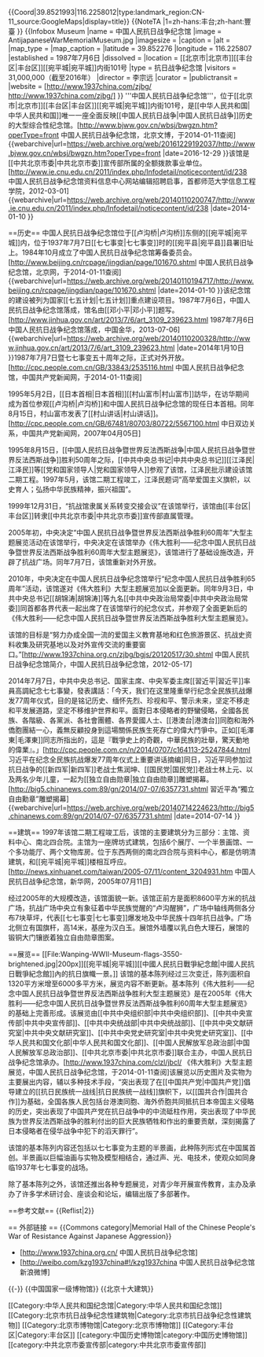{{Coord|39.8521993|116.2258012|type:landmark_region:CN-11_source:GoogleMaps|display=title}}
{{NoteTA
|1=zh-hans:丰台;zh-hant:豐臺
}}
{{Infobox Museum
 |name          = 中国人民抗日战争纪念馆
 |image         = AntijapaneseWarMemorialMuseum.jpg
 |imagesize     =
 |caption       =
 |alt           =
 |map_type      = 
 |map_caption   = 
 |latitude      = 39.852276
 |longitude     = 116.225807
 |established   = 1987年7月6日
 |dissolved     = 
 |location      = [[北京市|北京市]][[丰台区|丰台区]][[宛平城|宛平城]]内街101号
 |type          = 抗日战争纪念馆
 |visitors      = 31,000,000（截至2016年）
 |director      = 李宗远
 |curator       = 
 |publictransit = 
 |website       = [http://www.1937china.com/zjbg/ http://www.1937china.com/zjbg/]
}}
'''中国人民抗日战争纪念馆'''，位于[[北京市|北京市]][[丰台区|丰台区]][[宛平城|宛平城]]内街101号，是[[中华人民共和国|中华人民共和国]]唯一一座全面反映[[中国人民抗日战争|中国人民抗日战争]]历史的大型综合性纪念馆。<ref name=bjwb>[http://www.bjww.gov.cn/wbsj/bwgzn.htm?operType=front 中国人民抗日战争纪念馆，北京文博，于2014-01-11查阅] {{webarchive|url=https://web.archive.org/web/20161229192037/http://www.bjww.gov.cn/wbsj/bwgzn.htm?operType=front |date=2016-12-29 }}</ref>该馆是[[中共北京市委|中共北京市委]]宣传部所属的全额拨款事业单位。<ref name=ssd>[http://www.ie.cnu.edu.cn/2011/index.php/Infodetail/noticecontent/id/238 中国人民抗日战争纪念馆资料信息中心网站编辑招聘启事，首都师范大学信息工程学院，2012-03-01] {{webarchive|url=https://web.archive.org/web/20140110200747/http://www.ie.cnu.edu.cn/2011/index.php/Infodetail/noticecontent/id/238 |date=2014-01-10 }}</ref>

==历史==
中国人民抗日战争纪念馆位于[[卢沟桥|卢沟桥]]东侧的[[宛平城|宛平城]]内，位于1937年7月7日[[七七事变|七七事变]]时的[[宛平县|宛平县]]县署旧址上。<ref name=xhw/>1984年10月成立了中国人民抗日战争纪念馆筹备委员会。<ref>[http://www.beijing.cn/rcpage/jingdian/page/101670.shtml 中国人民抗日战争纪念馆，北京网，于2014-01-11查阅] {{webarchive|url=https://web.archive.org/web/20140110194717/http://www.beijing.cn/rcpage/jingdian/page/101670.shtml |date=2014-01-10 }}</ref>该纪念馆的建设被列为国家[[七五计划|七五计划]]重点建设项目。<ref name=zg/>1987年7月6日，中国人民抗日战争纪念馆落成，馆名由[[邓小平|邓小平]]题写。<ref>[http://www.jinhua.gov.cn/art/2013/7/6/art_3109_239623.html 1987年7月6日 中国人民抗日战争纪念馆落成，中国金华，2013-07-06] {{webarchive|url=https://web.archive.org/web/20140110200328/http://www.jinhua.gov.cn/art/2013/7/6/art_3109_239623.html |date=2014年1月10日 }}</ref>1987年7月7日暨七七事变五十周年之际，正式对外开放。<ref name=zg>[http://cpc.people.com.cn/GB/33843/2535116.html 中国人民抗日战争纪念馆，中国共产党新闻网，于2014-01-11查阅]</ref>

1995年5月2日，[[日本首相|日本首相]][[村山富市|村山富市]]訪华，在访华期间成为首位参观[[卢沟桥|卢沟桥]]和中国人民抗日战争纪念馆的现任日本首相。同年8月15日，村山富市发表了[[村山讲话|村山讲话]]。<ref>[http://cpc.people.com.cn/GB/67481/80703/80722/5567100.html 中日双边关系，中国共产党新闻网，2007年04月05日]</ref>

1995年8月15日，[[中国人民抗日战争暨世界反法西斯战争|中国人民抗日战争暨世界反法西斯战争]]胜利50周年之际，[[中共中央总书记|中共中央总书记]][[江泽民|江泽民]]等[[党和国家领导人|党和国家领导人]]参观了该馆，江泽民批示建设该馆二期工程。1997年5月，该馆二期工程竣工，江泽民题词“高举爱国主义旗帜，以史育人；弘扬中华民族精神，振兴祖国”。<ref name=ssd/><ref name=xhw/>

1999年12月31日，“抗战馆隶属关系转变交接会议”在该馆举行，该馆由[[丰台区|丰台区]]转隶[[中共北京市委|中共北京市委]]宣传部直属管理。

2005年初，中央决定“中国人民抗日战争暨世界反法西斯战争胜利60周年”大型主题展览活动在该馆举行，中央决定在该馆举办《伟大胜利——纪念中国人民抗日战争暨世界反法西斯战争胜利60周年大型主题展览》，该馆进行了基础设施改造，开辟了抗战广场。同年7月7日，该馆重新对外开放。<ref name=ssd/><ref name=xhw/>

2010年，中央决定在中国人民抗日战争纪念馆举行“纪念中国人民抗日战争胜利65周年”活动，该馆遂对《伟大胜利》大型主题展览加以全面更新。同年9月3日，中共中央总书记[[胡锦涛|胡锦涛]]等九名[[中共中央政治局常委|中共中央政治局常委]]同首都各界代表一起出席了在该馆举行的纪念仪式，并参观了全面更新后的《伟大胜利——纪念中国人民抗日战争暨世界反法西斯战争胜利大型主题展览》。<ref name=bjwb/>

该馆的目标是“努力办成全国一流的爱国主义教育基地和红色旅游景区、抗战史资料收集及研究基地以及对外宣传交流的重要窗口。”<ref name=jng>[http://www.1937china.org.cn/zjbg/bgjs/20120517/30.shtml 中国人民抗日战争纪念馆简介，中国人民抗日战争纪念馆，2012-05-17]</ref>

2014年7月7日，中共中央总书记、国家主席、中央军委主席[[習近平|習近平]]率員高調紀念七七事變，發表講話：「今天，我们在这里隆重举行纪念全民族抗战爆发77周年仪式，目的是铭记历史、缅怀先烈、珍视和平、警示未来，坚定不移走和平发展道路，坚定不移维护世界和平。面對日本侵略者的野蠻侵略，全國各民族、各階級、各黨派、各社會團體、各界愛國人士、[[港澳台|港澳台]]同胞和海外僑胞團結一心，義無反顧投身到這場關係民族生死存亡的偉大鬥爭中。正如[[毛澤東|毛澤東]]同志所指出的，這是『戰爭史上的奇觀，中華民族的壯舉，驚天動地的偉業』。」<ref>[http://cpc.people.com.cn/n/2014/0707/c164113-25247844.html 习近平在纪念全民族抗战爆发77周年仪式上重要讲话摘编]</ref>同日，习近平同参加过抗日战争的[[新四军|新四军]]老战士焦润坤、[[国民党|国民党]]老战士林上元、以及两名少年儿童，一起为[[独立自由勋章|独立自由勋章]]雕塑揭幕。<ref>[http://big5.chinanews.com:89/gn/2014/07-07/6357731.shtml 習近平為“獨立自由勳章”雕塑揭幕] {{webarchive|url=https://web.archive.org/web/20140714224623/http://big5.chinanews.com:89/gn/2014/07-07/6357731.shtml |date=2014-07-14 }}</ref>

==建筑==
1997年该馆二期工程竣工后，该馆的主要建筑分为三部分：主馆、资料中心、南北四合院。主馆为一座牌坊式建筑，包括6个展厅、一个半景画馆、一个多功能厅、两个文物库房。位于东西两侧的南北四合院与资料中心，都是仿明清建筑，和[[宛平城|宛平城]]楼相互呼应。<ref name=xhw>[http://news.xinhuanet.com/taiwan/2005-07/11/content_3204931.htm 中国人民抗日战争纪念馆，新华网，2005年07月11日]</ref>

经过2005年的大规模改造，该馆面貌一新。该馆正前方是面积8600平方米的抗战广场，抗战广场中央立有象征着中华民族觉醒的“卢沟醒狮”，广场中轴线两侧各分布7块草坪，代表[[七七事变|七七事变]]爆发地及中华民族十四年抗日战争。广场北侧立有国旗杆，高14米，基座为汉白玉。展馆外墙覆以乳白色大理石，展馆的锻铜大门镶嵌着独立自由勋章图案。<ref name=jng/>

==展览==
[[File:Wanping-WWII-Museum-flags-3550-brightened.jpg|200px]][[宛平城|宛平城]][[中國人民抗日戰爭紀念館|中國人民抗日戰爭紀念館]]內的抗日旗幟一景。]]
该馆的基本陈列经过三次变迁，陈列面积自1320平方米增至6000多平方米，展览内容不断更新。<ref name=jng/>基本陈列《伟大胜利——纪念中国人民抗日战争暨世界反法西斯战争胜利大型主题展览》是在2005年《伟大胜利——纪念中国人民抗日战争暨世界反法西斯战争胜利60周年大型主题展览》的基础上完善形成。该展览由[[中共中央组织部|中共中央组织部]]、[[中共中央宣传部|中共中央宣传部]]、[[中共中央统战部|中共中央统战部]]、[[中共中央文献研究室|中共中央文献研究室]]、[[中共中央党史研究室|中共中央党史研究室]]、[[中华人民共和国文化部|中华人民共和国文化部]]、[[中国人民解放军总政治部|中国人民解放军总政治部]]、[[中共北京市委|中共北京市委]]联合主办，中国人民抗日战争纪念馆承办。<ref>[http://www.1937china.com/clzl/jbcl/ 《伟大胜利》大型主题展览，中国人民抗日战争纪念馆，于2014-01-11查阅]</ref>该展览以历史图片及实物为主要展出内容，辅以多种技术手段，“突出表现了在[[中国共产党|中国共产党]]倡导建立的[[抗日民族统一战线|抗日民族统一战线]]旗帜下，以[[国共合作|国共合作]]为基础，全国各族人民包括台港澳同胞、海外侨胞共同抵抗日本帝国主义侵略的历史，突出表现了中国共产党在抗日战争中的中流砥柱作用，突出表现了中华民族为世界反法西斯战争的胜利付出的巨大民族牺牲和作出的重要贡献，深刻揭露了日本侵略者在侵华战争中犯下的滔天罪行”。<ref name=jng/>

该馆的基本陈列内容还包括以七七事变为主题的半景画，此种陈列形式在中国属首创。半景画以巨幅油画与实物及模型相结合，通过声、光、电技术，使观众如同身临1937年七七事变的战场。<ref name=jng/>

除了基本陈列之外，该馆还推出各种专题展览，对青少年开展宣传教育，主办及承办了许多学术研讨会、座谈会和论坛，编辑出版了多部著作。<ref name=ssd/>

==参考文献==
{{Reflist|2}}

== 外部链接 ==
{{Commons category|Memorial Hall of the Chinese People's War of Resistance Against Japanese Aggression}}
* [http://www.1937china.org.cn/ 中国人民抗日战争纪念馆]
* [http://weibo.com/kzg1937china#!/kzg1937china 中国人民抗日战争纪念馆新浪微博]

{{-}}
{{中国国家一级博物馆}}
{{北京十大建筑}}

[[Category:中华人民共和国纪念馆|Category:中华人民共和国纪念馆]]
[[Category:北京市抗日战争纪念性建筑物|Category:北京市抗日战争纪念性建筑物]]
[[Category:北京市博物馆|Category:北京市博物馆]]
[[Category:丰台区|Category:丰台区]]
[[category:中国历史博物馆|category:中国历史博物馆]]
[[category:中共北京市委宣传部|category:中共北京市委宣传部]]